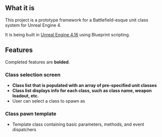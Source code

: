 ## What it is
This project is a prototype framework for a Battlefield-esque unit class system for Unreal Engine 4.

It is being built in [Unreal Engine 4.16](https://www.unrealengine.com/) using Blueprint scripting.

## Features
Completed features are **bolded**. 

### Class selection screen
- **Class list that is populated with an array of pre-specified unit classes**
- **Class list displays info for each class, such as class name, weapon loadout, etc.**
- User can select a class to spawn as

### Class pawn template
- Template class containing basic parameters, methods, and event dispatchers
